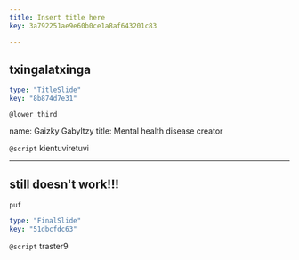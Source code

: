 ```yaml
---
title: Insert title here
key: 3a792251ae9e60b0ce1a8af643201c83

---
```

## txingalatxinga

```yaml
type: "TitleSlide"
key: "8b874d7e31"
```

`@lower_third`

name: Gaizky Gabyltzy
title: Mental health disease creator


`@script`
kientuviretuvi


---
## still doesn't work!!!

 `puf`

```yaml
type: "FinalSlide"
key: "51dbcfdc63"
```

`@script`
traster9

